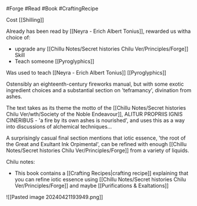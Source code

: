 #Forge #Read #Book #CraftingRecipe 

Cost [[Shilling]]

Already has been read by [[Neyra - Erich Albert Tonius]], rewarded us witha choice of:
- upgrade any [[Chillu Notes/Secret histories Chilu Ver/Principles/Forge]] Skill
- Teach someone [[Pyroglyphics]]

Was used to teach [[Neyra - Erich Albert Tonius]] [[Pyroglyphics]]

Ostensibly an eighteenth-century fireworks manual, but with some exotic ingredient choices and a substantial section on 'teframancy', divination from ashes.

The text takes as its theme the motto of the [[Chillu Notes/Secret histories Chilu Ver/wth/Society of the Noble Endeavour]], ALITUR PROPRIIS IGNIS CINERIBUS - 'a fire by its own ashes is nourished', and uses this as a way into discussions of alchemical techniques…

A surprisingly casual final section mentions that iotic essence, 'the root of the Great and Exultant Ink Orpimental', can be refined with enough [[Chillu Notes/Secret histories Chilu Ver/Principles/Forge]] from a variety of liquids.

Chilu notes:
- This book contains a [[Crafting Recipes|crafting recipe]] explaining that you can refine iotic essence using [[Chillu Notes/Secret histories Chilu Ver/Principles/Forge]] and maybe [[Purifications & Exaltations]]

![[Pasted image 20240421193949.png]]
